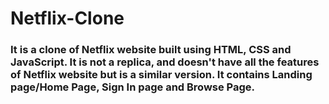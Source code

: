 # Netflix-Clone
### It is a clone of Netflix website built using HTML, CSS and JavaScript. It is not a replica, and doesn't have all the features of Netflix website but is a similar version. It contains Landing page/Home Page, Sign In page and Browse Page.
